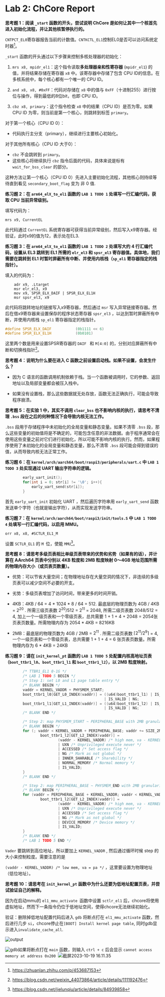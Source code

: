 # Lab 2: ChCore Report

**思考题 1：阅读 `_start` 函数的开头，尝试说明 ChCore 是如何让其中一个核首先进入初始化流程，并让其他核暂停执行的。**

`CNTPCT_EL0`寄存器报告当前的计数值。`CNTKCTL_EL1`控制EL0是否可以访问系统定时器[^1]。

`_start` 函数的开头通过以下步骤来控制多核处理器的初始化：

1. `mrs x8, mpidr_el1`：这个指令读取**多处理器亲和性寄存器** (`mpidr_el1`) 的值，并将结果存储在寄存器 `x8` 中。该寄存器中存储了包含 CPU ID的信息。在多核系统中，每个核心都有一个唯一的 CPU ID。

2. `and x8, x8, #0xFF`：代码对存储在 `x8` 中的值与 `0xFF`（十进制255）进行按位与操作，得到最低的8位bit，也即 CPU ID。

3. `cbz x8, primary`：这个指令检查 `x8` 中的结果（CPU ID）是否为零。如果 CPU ID 为零，则当前是第一个核心，则跳转到标签 `primary`。

对于第一个核心（CPU ID 0）：
- 代码执行主分支（primary），继续进行主要核心初始化。

对于其他所有核心（CPU ID 大于0）：
- `cbz` 不会跳转到 `primary`。
- 这些核心将继续执行 `cbz` 指令后面的代码，具体来说是标有 `wait_for_bss_clear` 的部分。

这种方法让第一个核心（CPU ID 0）先进入主要初始化流程，其他核心则持续等待直到看见 `secondary_boot_flag` 变为 非 0 值.

**练习题 2：在 `arm64_elX_to_el1` 函数的 `LAB 1 TODO 1` 处填写一行汇编代码，获取 CPU 当前异常级别。**

填写代码为：

```assembly
mrs x9, CurrentEL
```

此代码通过 `CurrentEL` 系统寄存器可获得当前异常级别，然后写入x9寄存器。经验证，此时x9的值为12，表示处在EL3.

**练习题 3：在 `arm64_elX_to_el1` 函数的 `LAB 1 TODO 2` 处填写大约 4 行汇编代码，设置从 EL3 跳转到 EL1 所需的 `elr_el3` 和 `spsr_el3` 寄存器值。具体地，我们需要在跳转到 EL1 时暂时屏蔽所有中断、并使用内核栈（`sp_el1` 寄存器指定的栈指针）。**

填入的代码为：

```assembly
	adr x9, .Ltarget
	msr elr_el3, x9
	mov x9, SPSR_ELX_DAIF | SPSR_ELX_EL1H
	msr spsr_el3, x9
```

此代码将跳转地址的链接写入x9寄存器，然后通过 `msr` 写入异常链接寄存器。然后在借x9寄存器来设置保存的程序状态寄存器 `spsr_el3` ，以达到暂时屏蔽所有中断，并使用内核栈 `sp_el1` 寄存器指定的栈指针。

```C
#define SPSR_ELX_DAIF           (0b1111 << 6)
#define SPSR_ELX_EL1H           (0b0101)
```

这里两个数是用来设置SPSR寄存器的 `DAIF ` 和 `M[4:0]` 的，分别对应屏蔽所有中断和切换栈指针[^2]。

**思考题 4：说明为什么要在进入 C 函数之前设置启动栈。如果不设置，会发生什么？**

* 因为 C 语言的函数调用机制依赖于栈。当一个函数被调用时，它的参数、返回地址以及局部变量都会被压入栈中。

* 如果没有设置栈，那么这些数据就无处存放，函数无法正确执行，可能会导致程序崩溃。

**思考题 5：在实验 1 中，其实不调用 `clear_bss` 也不影响内核的执行，请思考不清理 `.bss` 段在之后的何种情况下会导致内核无法工作。**

`.bss` 段用于存储程序中未初始化的全局变量和静态变量。如果不清零 `.bss` 段，那么这些变量的初始值将是不确定的，可能包含任意的非法数据。由于程序通常会在使用这些变量之前对它们进行初始化，所以可能不影响内核的执行。然而，如果程序使用了未初始化的全局变量和静态变量，那么不清零 `.bss` 段可能会得到错误的值，从而导致内核无法正常工作。

**练习题 6：在 `kernel/arch/aarch64/boot/raspi3/peripherals/uart.c` 中 `LAB 1 TODO 3` 处实现通过 UART 输出字符串的逻辑。**

```c
		early_uart_init();
		for(int i = 0; str[i] != '\0'; i++){
			early_uart_send(str[i]);
		}
```

首先 `early_uart_init` 初始化 UART ，然后遍历字符串用 `early_uart_send` 函数发送单个字符（也就是输出字符），从而实现发送字符串。

**练习题 7：在 `kernel/arch/aarch64/boot/raspi3/init/tools.S` 中 `LAB 1 TODO 4` 处填写一行汇编代码，以启用 MMU。**

```assembly
orr x8, x8, #SCTLR_EL1_M
```

设置 `SCTLR_EL1` 的 `M `位，使能 `MMU`[^3]。



**思考题 8：请思考多级页表相比单级页表带来的优势和劣势（如果有的话），并计算在 AArch64 页表中分别以 4KB 粒度和 2MB 粒度映射 0～4GB 地址范围所需的物理内存大小（或页表页数量）。**

* 优势：可以节省大量空间；在物理地址存在大量空洞的情况下，非连续的多级页表可以减少空间不必要的开支。

* 劣势：多级页表增加了访问时间，带来更多的时间开销。

* 4KB：4KB / 64 = 4 * 1024 * 8 / 64 = 512. 最底层的物理页数为 4GB / 4KB = $2^{20}$ .  所需三级页表数 $2^{20}/512$ = $2^{11}$ =  2048,  所需二级页表数 2048/512 = 4, 加上一个一级页表和一个零级页表，总共需要 1 + 1 + 4 + 2048  = 2054张页表页数量。所需物理内存为 2054 * 4KB = 8216KB
* 2MB：最底层的物理页数为 4GB / 2MB = $2^{11}$ .  所需二级页表数 $\lceil2^{11}/2^{9}\rceil$ = 4,  一个一级页表和一个零级页表，总共需要 1 + 1 + 4  = 6 张页表页数量。所需物理内存为 6 * 4KB = 24KB



**练习题 9：请在 `init_kernel_pt` 函数的 `LAB 1 TODO 5` 处配置内核高地址页表（`boot_ttbr1_l0`、`boot_ttbr1_l1` 和 `boot_ttbr1_l2`），以 2MB 粒度映射。**

```c
        /* TTBR1_EL1 0-1G */
        /* LAB 1 TODO 5 BEGIN */
        /* Step 1: set L0 and L1 page table entry */
        /* BLANK BEGIN */
        vaddr = KERNEL_VADDR + PHYSMEM_START;
        boot_ttbr1_l0[GET_L0_INDEX(vaddr)] = ((u64)boot_ttbr1_l1) | IS_TABLE
                                             | IS_VALID | NG;
        boot_ttbr1_l1[GET_L1_INDEX(vaddr)] = ((u64)boot_ttbr1_l2) | IS_TABLE
                                             | IS_VALID | NG;
        /* BLANK END */

        /* Step 2: map PHYSMEM_START ~ PERIPHERAL_BASE with 2MB granularity */
        /* BLANK BEGIN */
        for (; vaddr < KERNEL_VADDR + PERIPHERAL_BASE; vaddr += SIZE_2M) {
                boot_ttbr1_l2[GET_L2_INDEX(vaddr)] =
                        (vaddr - KERNEL_VADDR) /* high mem, va - KERNEL_VADDR  = pa */
                        | UXN /* Unprivileged execute never */
                        | ACCESSED /* Set access flag */
                        | NG /* Mark as not global */
                        | INNER_SHARABLE /* Sharebility */
                        | NORMAL_MEMORY /* Normal memory */
                        | IS_VALID;
        }
        /* BLANK END */

        /* Step 2: map PERIPHERAL_BASE ~ PHYSMEM_END with 2MB granularity */
        /* BLANK BEGIN */
        for (vaddr = PERIPHERAL_BASE + KERNEL_VADDR; vaddr < KERNEL_VADDR + PHYSMEM_END; vaddr += SIZE_2M) {
                boot_ttbr1_l2[GET_L2_INDEX(vaddr)] =
                        (vaddr - KERNEL_VADDR) /* high mem, va - KERNEL_VADDR = pa */
                        | UXN /* Unprivileged execute never */
                        | ACCESSED /* Set access flag */
                        | NG /* Mark as not global */
                        | DEVICE_MEMORY /* Device memory */
                        | IS_VALID;
        }
        /* BLANK END */
        /* LAB 1 TODO 5 END */
```

`Vader` 要跳转到高位地址，所以要加上 `KERNEL_VADDR` , 然后通过循环时候 step 的大小来控制粒度。需要注意的是

`(vaddr - KERNEL_VADDR) /* low mem, va = pa */` ，这里要设置为物理地址（低位地址）。

**思考题 10：请思考在 `init_kernel_pt` 函数中为什么还要为低地址配置页表，并尝试验证自己的解释。**

因为在启动mmu的 `el1_mmu_activate `函数中设置 `sctlr_el1` 后，chcore将使用虚拟地址，然而下一条指令仍位于低地址空间，使得chcore无法继续初始化。

验证：删除掉低地址配置代码后进入 `gdb` 将断点打在 `el1_mmu_activate` 函数，然后进行几步 `si`，chcore停止在`[BOOT] Install kernel page table`, 同时gdb显示进入`invalidate_cache_all`.

![output](https://p.ipic.vip/d6kn5n.png)

![gdb](https://p.ipic.vip/ghl7bx.png)如果将断点打在 `main`  函数，则输入 `ctrl + c` 后会显示 `cannot access memory at address 0x200 `![截屏2023-10-19 16.11.35](../../../Library/Application%20Support/typora-user-images/%E6%88%AA%E5%B1%8F2023-10-19%2016.11.35.png)

[^1]: https://zhuanlan.zhihu.com/p/453687153
[^2]: https://blog.csdn.net/weixin_44073864/article/details/111192476
[^3]: https://blog.csdn.net/jielunqiu/article/details/84939858
